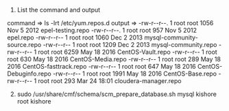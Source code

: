 1) List the command and output

command => ls -lrt /etc/yum.repos.d
output => 
-rw-r--r--. 1 root root 1056 Nov  5  2012 epel-testing.repo
-rw-r--r--. 1 root root  957 Nov  5  2012 epel.repo
-rw-r--r--  1 root root 1060 Dec  2  2013 mysql-community-source.repo
-rw-r--r--  1 root root 1209 Dec  2  2013 mysql-community.repo
-rw-r--r--  1 root root 6259 May 18  2016 CentOS-Vault.repo
-rw-r--r--  1 root root  630 May 18  2016 CentOS-Media.repo
-rw-r--r--  1 root root  289 May 18  2016 CentOS-fasttrack.repo
-rw-r--r--  1 root root  647 May 18  2016 CentOS-Debuginfo.repo
-rw-r--r--  1 root root 1991 May 18  2016 CentOS-Base.repo
-rw-r--r--  1 root root  293 Mar 24 18:01 cloudera-manager.repo

2) sudo /usr/share/cmf/schema/scm_prepare_database.sh mysql kishore root kishore